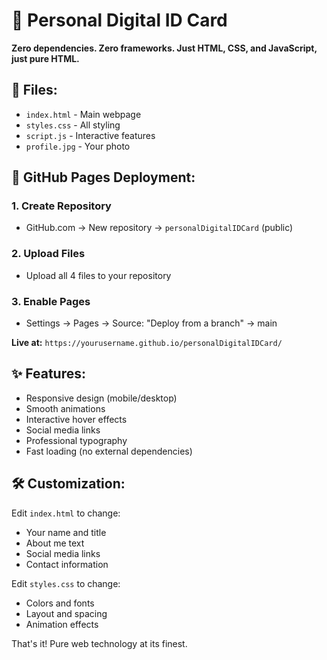 # 🎯 Personal Digital ID Card

**Zero dependencies. Zero frameworks. Just HTML, CSS, and JavaScript, just pure HTML.**

## 📁 Files:
- `index.html` - Main webpage
- `styles.css` - All styling
- `script.js` - Interactive features
- `profile.jpg` - Your photo

## 🚀 GitHub Pages Deployment:

### 1. Create Repository
- GitHub.com → New repository → `personalDigitalIDCard` (public)

### 2. Upload Files
- Upload all 4 files to your repository

### 3. Enable Pages
- Settings → Pages → Source: "Deploy from a branch" → main

**Live at:** `https://yourusername.github.io/personalDigitalIDCard/`

## ✨ Features:
- Responsive design (mobile/desktop)
- Smooth animations
- Interactive hover effects
- Social media links
- Professional typography
- Fast loading (no external dependencies)

## 🛠️ Customization:
Edit `index.html` to change:
- Your name and title
- About me text
- Social media links
- Contact information

Edit `styles.css` to change:
- Colors and fonts
- Layout and spacing
- Animation effects

That's it! Pure web technology at its finest.